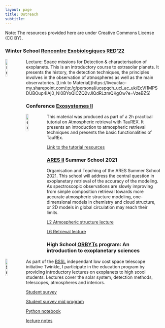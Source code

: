 ```yaml
---
layout: page
title: Outreach
subtitle: 
---
```


Note: The resources provided here are under Creative Commons License (CC BY). 

### Winter School [Rencontre Exobiologiques RED’22](http://www.exobiologie.fr/red/index.php/en/red16-astrobiology-course/)
<img src="https://quentchangeat.github.io/img/red.png" alt="red" width="12%" height="12%" align="left" style="float:left; padding-right:4px">
Lecture: Space missions for Detection & characterisation of exoplanets.
This is an introductory course to extrasolar planets. It presents the history, the detection techniques, the principles involves in the observation of atmospheres as well as the main observatories.
[Link to Material](https://liveuclac-my.sharepoint.com/:p:/g/personal/ucapqch_ucl_ac_uk/EcVI1MPSDUBOup4iAj0_NI0BYoQICZQ2vJlQdRLzmQKgOw?e=VzeBZS)


### Conference [Exosystemes II](https://exosystemes2.sciencesconf.org/)
<img src="https://quentchangeat.github.io/img/exosystemes.png" alt="exosystems" width="12%" height="12%" align="left" style="float:left; padding-right:4px">
This material was produced as part of a 2h practical tutorial on Atmospheric retrieval with TauREX. It presents an introduction to atmospheric retrieval techniques and presents the basic functionalities of TauREx.

[Link to the tutorial resources](https://liveuclac-my.sharepoint.com/:f:/g/personal/ucapqch_ucl_ac_uk/EuwHMBWvw7NEhC6bw32W-ZABZNuRGYjTVfSpdORDidvvYQ?e=5yhB4V)

### [ARES II](http://www.iap.fr/useriap/beaulieu/ARIEL/ARIEL-School2021-index.html) Summer School 2021

Organisation and Teaching of the ARES Summer School 2021. This school will address the central question in exoplanetary retrieval of the accuracy of the modeling. As spectroscopic observations are slowly improving from simple composition retrieval towards more accurate atmospheric structure modeling, one-dimensional models in chemistry and cloud structure, or 2D models in global circulation may reach their limits.

[L2 Atmospheric structure lecture](https://liveuclac-my.sharepoint.com/:p:/g/personal/ucapqch_ucl_ac_uk/Ea860jjAmnREtR_NDDYYK8cBFcKDvEoE5bbNvZierFycAA?e=dIVAbY)

[L6 Retrieval lecture](https://liveuclac-my.sharepoint.com/:p:/g/personal/ucapqch_ucl_ac_uk/EQFaXvD9j3pCir9cY5_eNGYB-I9B_6MadxGkSPPnEy8d8A?e=DtnJFZ)




### High School [ORBYTs](http://www.twinkle-spacemission.co.uk/orbyts/) program: An introduction to exoplanetary sciences
<img src="https://quentchangeat.github.io/img/bssl.png" alt="bssl" width="12%" height="12%" align="left" style="float:left; padding-right:4px">

As part of the [BSSL](https://www.twinkle-spacemission.co.uk/about/) independant low cost space telescope initiative Twinkle, I participate in the education program by providing introductory lectures on exoplanets to high scool students. Lectures cover the solar system, detection methods, telescopes, atmospheres and interiors. 

[Student survey](https://l.facebook.com/l.php?u=https%3A%2F%2Fdocs.google.com%2Fforms%2Fd%2F1iEa3RBnsUDMjdKx37ORYvMlhizCLs6Cyr7lhY3vF9yc%2Fviewform%3Fedit_requested%3Dtrue%26fbclid%3DIwAR1GyZFSYfSSt3-gcWrOUC-jUwgRyCdR9RCFhgpVlwc015oHWx_uya_SDJk&h=AT2D1coBqIiWlxVm47eoR5dsSrUCO8T3aIVRFLVvl85sImN7iyaMtb3DfyJn2C4jYT97H7yDktTTSn9nLSby7w93nYpMMkFiWJ1ePoqlbnuVKB3J3eX8ttVJ5x8Yc0Ov9eTLZKRa)

[Student survey mid program](https://www.surveymonkey.co.uk/r/7HDPFKK)

[Python notebook](https://colab.research.google.com/drive/1dKtBacFXF8ahjZWxPA4ineJ0E8D7uU8j?fbclid=IwAR0vISBscAObo_OLWlddxSt3fLFbGftBbV6wKQRo7C4sC7MOFT3XXwsunrY)

[lecture notes](https://liveuclac-my.sharepoint.com/:f:/g/personal/ucapqch_ucl_ac_uk/EgDOXABg22VDlDgFrhmss7YB6TM87CLZblsAZaTJEeRHkw)

